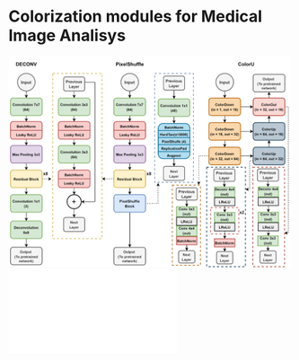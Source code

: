 # Colorization modules for Medical Image Analisys
![Modules](/images/MODULES.png)
![Output](/images/paper_images.pdf)
